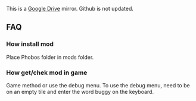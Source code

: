 This is a [Google Drive](https://drive.google.com/drive/folders/1n7KAw_ACSoOeiUhKhrPPfzm_V6dIiIy7) mirror. Github is not updated.
## FAQ
### How install mod
Place Phobos folder in mods folder.
### How get/chek mod in game
Game method or use the debug menu.  To use the debug menu, need to be on an empty tile and enter the word buggy on the keyboard.
